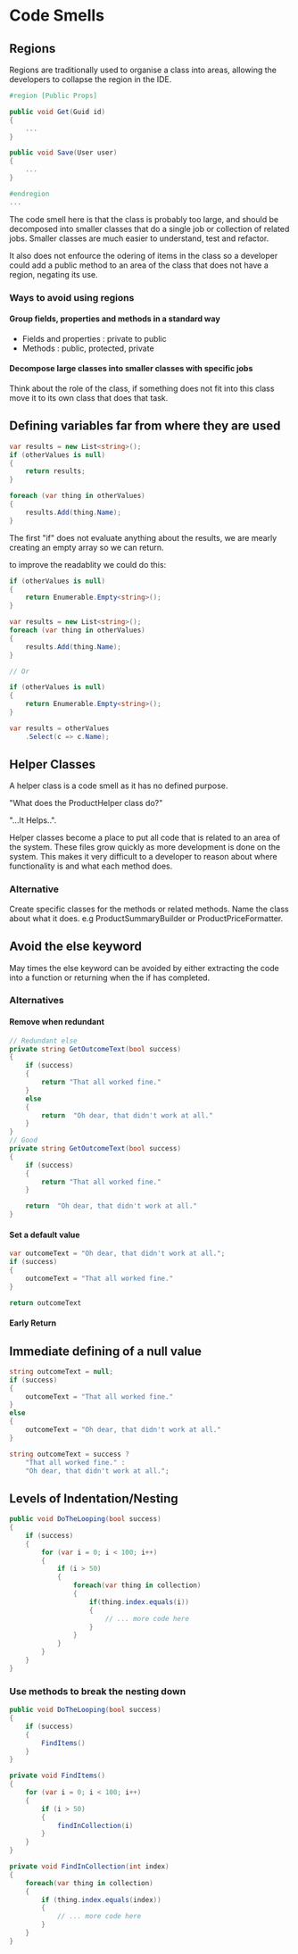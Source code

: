 # Code Smells

## Regions

Regions are traditionally used to organise a class into areas, allowing the developers to collapse the region in the IDE.

```c#
#region [Public Props]

public void Get(Guid id)
{
    ...
}

public void Save(User user)
{
    ...
}

#endregion
...
```

The code smell here is that the class is probably too large, and should be decomposed into smaller classes that do a single job or collection of related jobs. Smaller classes are much easier to understand, test and refactor.

It also does not enfource the odering of items in the class so a developer could add a public method to an area of the class that does not have a region, negating its use.

### Ways to avoid using regions

#### Group fields, properties and methods in a standard way

- Fields and properties : private to public
- Methods : public, protected, private

#### Decompose large classes into smaller classes with specific jobs

Think about the role of the class, if something does not fit into this class move it to its own class that does that task.


## Defining variables far from where they are used

``` c#
var results = new List<string>();
if (otherValues is null)
{
    return results;
}

foreach (var thing in otherValues)
{
    results.Add(thing.Name);
}
```

The first "if" does not evaluate anything about the results, we are mearly creating an empty array so we can return. 

to improve the readablity we could do this:

```c#
if (otherValues is null)
{
    return Enumerable.Empty<string>();
}

var results = new List<string>();
foreach (var thing in otherValues)
{
    results.Add(thing.Name);
}

// Or

if (otherValues is null)
{
    return Enumerable.Empty<string>();
}

var results = otherValues
    .Select(c => c.Name);
```


## Helper Classes

A helper class is a code smell as it has no defined purpose.

"What does the ProductHelper class do?"

"...It Helps..".

Helper classes become a place to put all code that is related to an area of the system. These files grow quickly as more development is done on the system. This makes it very difficult to a developer to reason about where functionality is and what each method does.

### Alternative

Create specific classes for the methods or related methods. Name the class about what it does. e.g ProductSummaryBuilder or ProductPriceFormatter.

## Avoid the else keyword

May times the else keyword can be avoided by either extracting the code into a function or returning when the if has completed.

### Alternatives

#### Remove when redundant

```c#
// Redundant else
private string GetOutcomeText(bool success)
{
    if (success)
    {
        return "That all worked fine."
    }
    else
    {
        return  "Oh dear, that didn't work at all."
    }
}
// Good
private string GetOutcomeText(bool success)
{
    if (success)
    {
        return "That all worked fine."
    }

    return  "Oh dear, that didn't work at all."
}
```

#### Set a default value

```c#
var outcomeText = "Oh dear, that didn't work at all.";
if (success)
{
    outcomeText = "That all worked fine."
}

return outcomeText
```

#### Early Return

## Immediate defining of a null value

``` c#
string outcomeText = null;
if (success)
{
    outcomeText = "That all worked fine."
}
else
{
    outcomeText = "Oh dear, that didn't work at all."
}
```

``` c#
string outcomeText = success ?
    "That all worked fine." :
    "Oh dear, that didn't work at all.";
```

## Levels of Indentation/Nesting

```c#
public void DoTheLooping(bool success)
{
    if (success)
    {
        for (var i = 0; i < 100; i++)
        {
            if (i > 50)
            {
                foreach(var thing in collection)
                {
                    if(thing.index.equals(i))
                    {
                        // ... more code here
                    }
                }
            }
        }
    }
}
```
### Use methods to break the nesting down

```c#
public void DoTheLooping(bool success)
{
    if (success)
    {
        FindItems()
    }
}

private void FindItems()
{
    for (var i = 0; i < 100; i++)
    {
        if (i > 50)
        {
            findInCollection(i)
        }
    }
}

private void FindInCollection(int index)
{
    foreach(var thing in collection)
    {
        if (thing.index.equals(index))
        {
            // ... more code here
        }
    }
}
```